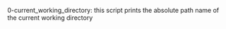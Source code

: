 0-current_working_directory: this script prints the absolute path name of the current working directory

